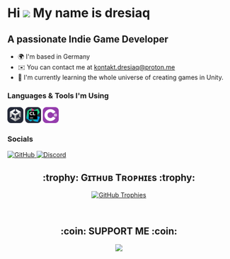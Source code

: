 Hi ![](https://user-images.githubusercontent.com/18350557/176309783-0785949b-9127-417c-8b55-ab5a4333674e.gif) My name is dresiaq
================================================================================================================================

A passionate Indie Game Developer
----------------------------------------

*   🌍  I'm based in Germany
*   ✉️  You can contact me at [kontakt.dresiaq@proton.me](mailto:kontakt.dresiaq@proton.me)
*   🧠  I'm currently learning the whole universe of creating games in Unity.

### Languages & Tools I'm Using
<p align="left">
  <a href="https://unity.com/" target="_blank" rel="noreferrer"/><img src="https://raw.githubusercontent.com/tandpfun/skill-icons/refs/heads/main/icons/Unity-Dark.svg" alt="Unity" title="Unity" width="36" height="36" /></a>
  <a href="https://www.jetbrains.com/clion/" target="_blank" rel="noreferrer"><img src="https://raw.githubusercontent.com/tandpfun/skill-icons/refs/heads/main/icons/CLion-Dark.svg" alt="CLion" title="CLion" width="36" height="36" /></a>
  <a href="https://dotnet.microsoft.com/en-us/languages/csharp" target="_blank" rel="noreferrer"/><img src="https://raw.githubusercontent.com/tandpfun/skill-icons/refs/heads/main/icons/CS.svg" alt="CSharp" title="CSharp" width="36" height="36" /></a>
</p>
                  

### Socials
                
<p align="left"> <a href="https://www.github.com/dresiaq" target="_blank" rel="noreferrer"> <picture> <source media="(prefers-color-scheme: dark)" srcset="https://raw.githubusercontent.com/danielcranney/readme-generator/main/public/icons/socials/github-dark.svg" /> <source media="(prefers-color-scheme: light)" srcset="https://raw.githubusercontent.com/danielcranney/readme-generator/main/public/icons/socials/github.svg" /> <img src="https://raw.githubusercontent.com/danielcranney/readme-generator/main/public/icons/socials/github.svg" width="32" height="32" alt="GitHub" title="GitHub" /> </picture> </a> <a href="https://discord.com/users/dresiaq" target="_blank" rel="noreferrer"> <picture> <source media="(prefers-color-scheme: dark)" srcset="https://raw.githubusercontent.com/danielcranney/readme-generator/main/public/icons/socials/discord-dark.svg" /> <source media="(prefers-color-scheme: light)" srcset="https://raw.githubusercontent.com/danielcranney/readme-generator/main/public/icons/socials/discord.svg" /> <img src="https://raw.githubusercontent.com/danielcranney/readme-generator/main/public/icons/socials/discord.svg" width="32" height="32" alt="Discord" title="Discord" /> </picture> </a></p>
<a href="https://www.github.com/dresiaq" target="_blank" rel="noreferrer"><imgsrc="https://img.shields.io/github/followers/dresiaq?logo=github&style=for-the-badge&color=ffffff&labelColor=1c1917" /></a>

<!--Trophies Section-->   
<h2 align="center">:trophy: Gɪᴛʜᴜʙ Tʀᴏᴘʜɪᴇs :trophy:</h2>
<p align="center">
  <a href="https://github.com/dresiaq">
    <picture>
      <source media="(prefers-color-scheme: dark)" srcset="https://github-profile-trophy.vercel.app/?username=dresiaq&no-bg=true&row=2&column=6&margin-w=20&margin-h=20&theme=monokai">
      <source media="(prefers-color-scheme: light)" srcset="https://github-profile-trophy.vercel.app/?username=dresiaq&no-bg=true&row=2&column=6&margin-w=20&margin-h=20">
      <img alt="GitHub Trophies" src="https://github-profile-trophy.vercel.app/?username=dresiaq&no-bg=true&no-frame=true&row=2&column=6&margin-w=20&margin-h=20">
    </picture>
  </a>
</p>
<br />


<h2 align="center">:coin: SUPPORT ME :coin:</h2>
<p align="center">
<a href="https://www.buymeacoffee.com/dresiaq"><img src="https://cdn.buymeacoffee.com/buttons/v2/default-yellow.png" width="150"/></a>
</p>
